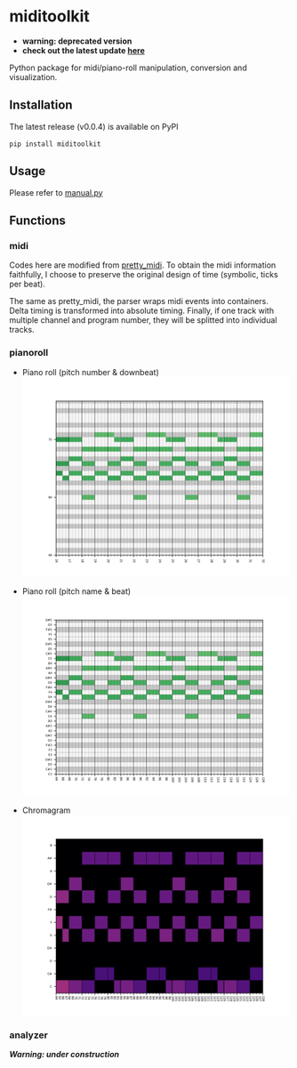 
# miditoolkit
 
* **warning: deprecated version**   
* **check out the latest update [here](https://github.com/YatingMusic/miditoolkit)**  

  
    
Python package for midi/piano-roll manipulation, conversion and visualization.  


## Installation
The latest release (v0.0.4) is available on PyPI

```
pip install miditoolkit
```

## Usage

Please refer to [manual.py](manual.py)
## Functions

### midi

Codes here are modified from [pretty_midi](https://github.com/craffel/pretty-midi). To obtain the midi information faithfully, I choose to preserve the original design of time (symbolic, ticks per beat).

The same as pretty_midi, the parser wraps midi events into containers. Delta timing is transformed into absolute timing. Finally, if one track with multiple channel and program number, they will be splitted into individual tracks.


### pianoroll

* Piano roll (pitch number & downbeat)
![image](figs/test.png)

* Piano roll  (pitch name & beat)
![image](figs/test2.png)

* Chromagram
![image](figs/test_chroma.png)

### analyzer
***Warning: under construction***

